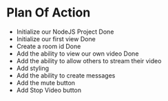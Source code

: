 # Plan Of Action

- Initialize our NodeJS Project Done
- Initialize our first view Done
- Create a room id Done
- Add the ability to view our own video Done
- Add the ability to allow others to stream their video
- Add styling
- Add the ability to create messages
- Add the mute button
- Add Stop Video button